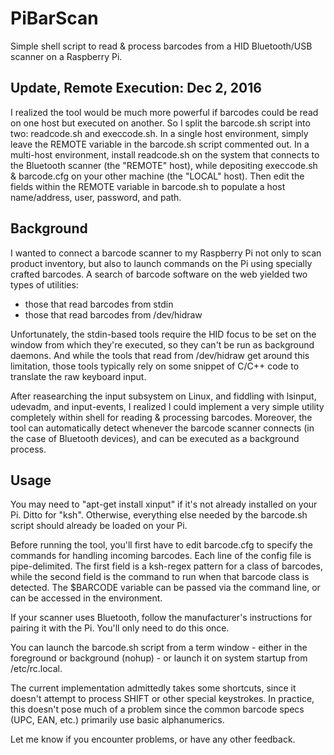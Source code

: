 # PiBarScan
Simple shell script to read &amp; process barcodes from a HID Bluetooth/USB scanner on a Raspberry Pi.  

## Update, Remote Execution: Dec 2, 2016
I realized the tool would be much more powerful if barcodes could be read on one host but executed on another.  So I split the barcode.sh script into two: readcode.sh and execcode.sh.  In a single host environment, simply leave the REMOTE variable in the barcode.sh script commented out.  In a multi-host environment, install readcode.sh on the system that connects to the Bluetooth scanner (the "REMOTE" host), while depositing execcode.sh & barcode.cfg on your other machine (the "LOCAL" host).  Then edit the fields within the REMOTE variable in barcode.sh to populate a host name/address, user, password, and path.  

## Background
I wanted to connect a barcode scanner to my Raspberry Pi not only to scan product inventory, but also to launch commands on the Pi using specially crafted barcodes.  A search of barcode software on the web yielded two types of utilities:
* those that read barcodes from stdin
* those that read barcodes from /dev/hidraw

Unfortunately, the stdin-based tools require the HID focus to be set on the window from which they're executed, so they can't be run as background daemons.  And while the tools that read from /dev/hidraw get around this limitation, those tools typically rely on some snippet of C/C++ code to translate the raw keyboard input.  

After reasearching the input subsystem on Linux, and fiddling with lsinput, udevadm, and input-events, I realized I could implement a very simple utility completely within shell for reading & processing barcodes.  Moreover, the tool can automatically detect whenever the barcode scanner connects (in the case of Bluetooth devices), and can be executed as a background process.

## Usage
You may need to "apt-get install xinput" if it's not already installed on your Pi.  Ditto for "ksh".  Otherwise, everything else needed by the barcode.sh script should already be loaded on your Pi.  

Before running the tool, you'll first have to edit barcode.cfg to specify the commands for handling incoming barcodes.  Each line of the config file is pipe-delimited.  The first field is a ksh-regex pattern for a class of barcodes, while the second field is the command to run when that barcode class is detected.  The $BARCODE variable can be passed via the command line, or can be accessed in the environment.  

If your scanner uses Bluetooth, follow the manufacturer's instructions for pairing it with the Pi.  You'll only need to do this once.

You can launch the barcode.sh script from a term window - either in the foreground or background (nohup) - or launch it on system startup from /etc/rc.local.  

The current implementation admittedly takes some shortcuts, since it doesn't attempt to process SHIFT or other special keystrokes.  In practice, this doesn't pose much of a problem since the common barcode specs (UPC, EAN, etc.) primarily use basic alphanumerics.  

Let me know if you encounter problems, or have any other feedback.
